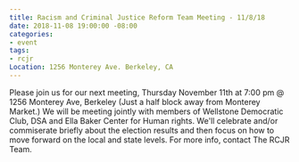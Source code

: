 ```yaml
---
title: Racism and Criminal Justice Reform Team Meeting - 11/8/18
date: 2018-11-08 19:00:00 -08:00
categories:
- event
tags:
- rcjr
Location: 1256 Monterey Ave. Berkeley, CA
---
```


Please join us for our next meeting, Thursday November 11th at 7:00 pm @ 1256 Monterey Ave, Berkeley (Just a half block away from Monterey Market.)
We will be meeting jointly with members of Wellstone Democratic Club, DSA and Ella Baker Center for Human rights. We'll celebrate and/or commiserate briefly about the election results and then focus on how to move forward on the local and state levels. For more info, contact The RCJR Team.